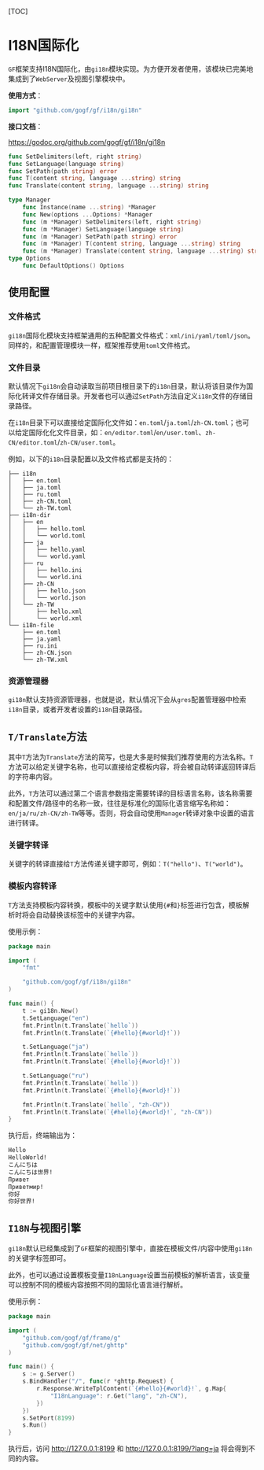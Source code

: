 [TOC]


# I18N国际化

`GF`框架支持I18N国际化，由`gi18n`模块实现。为方便开发者使用，该模块已完美地集成到了`WebServer`及视图引擎模块中。

**使用方式**：
```go
import "github.com/gogf/gf/i18n/gi18n"
```

**接口文档**：

https://godoc.org/github.com/gogf/gf/i18n/gi18n

```go
func SetDelimiters(left, right string)
func SetLanguage(language string)
func SetPath(path string) error
func T(content string, language ...string) string
func Translate(content string, language ...string) string

type Manager
    func Instance(name ...string) *Manager
    func New(options ...Options) *Manager
    func (m *Manager) SetDelimiters(left, right string)
    func (m *Manager) SetLanguage(language string)
    func (m *Manager) SetPath(path string) error
    func (m *Manager) T(content string, language ...string) string
    func (m *Manager) Translate(content string, language ...string) string
type Options
    func DefaultOptions() Options
```

## 使用配置

### 文件格式
`gi18n`国际化模块支持框架通用的五种配置文件格式：`xml/ini/yaml/toml/json`。同样的，和配置管理模块一样，框架推荐使用`toml`文件格式。

### 文件目录
默认情况下`gi18n`会自动读取当前项目根目录下的`i18n`目录，默认将该目录作为国际化转译文件存储目录。开发者也可以通过`SetPath`方法自定义`i18n`文件的存储目录路径。

在`i18n`目录下可以直接给定国际化文件如：`en.toml`/`ja.toml`/`zh-CN.toml`；也可以给定国际化化文件目录，如：`en/editor.toml`/`en/user.toml`、`zh-CN/editor.toml`/`zh-CN/user.toml`。

例如，以下的`i18n`目录配置以及文件格式都是支持的：
```
├── i18n
│   ├── en.toml
│   ├── ja.toml
│   ├── ru.toml
│   ├── zh-CN.toml
│   └── zh-TW.toml
├── i18n-dir
│   ├── en
│   │   ├── hello.toml
│   │   └── world.toml
│   ├── ja
│   │   ├── hello.yaml
│   │   └── world.yaml
│   ├── ru
│   │   ├── hello.ini
│   │   └── world.ini
│   ├── zh-CN
│   │   ├── hello.json
│   │   └── world.json
│   └── zh-TW
│       ├── hello.xml
│       └── world.xml
└── i18n-file
    ├── en.toml
    ├── ja.yaml
    ├── ru.ini
    ├── zh-CN.json
    └── zh-TW.xml
```

### 资源管理器
`gi18n`默认支持资源管理器，也就是说，默认情况下会从`gres`配置管理器中检索`i18n`目录，或者开发者设置的`i18n`目录路径。

## `T/Translate`方法
其中`T`方法为`Translate`方法的简写，也是大多是时候我们推荐使用的方法名称。`T`方法可以给定关键字名称，也可以直接给定模板内容，将会被自动转译返回转译后的字符串内容。

此外，`T`方法可以通过第二个语言参数指定需要转译的目标语言名称，该名称需要和配置文件/路径中的名称一致，往往是标准化的国际化语言缩写名称如：`en/ja/ru/zh-CN/zh-TW`等等。否则，将会自动使用`Manager`转译对象中设置的语言进行转译。

### 关键字转译

关键字的转译直接给`T`方法传递关键字即可，例如：`T("hello")`、`T("world")`。

### 模板内容转译

`T`方法支持模板内容转换，模板中的关键字默认使用`{#`和`}`标签进行包含，模板解析时将会自动替换该标签中的关键字内容。

使用示例：
```go
package main

import (
	"fmt"

	"github.com/gogf/gf/i18n/gi18n"
)

func main() {
	t := gi18n.New()
	t.SetLanguage("en")
	fmt.Println(t.Translate(`hello`))
	fmt.Println(t.Translate(`{#hello}{#world}!`))

	t.SetLanguage("ja")
	fmt.Println(t.Translate(`hello`))
	fmt.Println(t.Translate(`{#hello}{#world}!`))

	t.SetLanguage("ru")
	fmt.Println(t.Translate(`hello`))
	fmt.Println(t.Translate(`{#hello}{#world}!`))

	fmt.Println(t.Translate(`hello`, "zh-CN"))
	fmt.Println(t.Translate(`{#hello}{#world}!`, "zh-CN"))
}
```
执行后，终端输出为：
```html
Hello
HelloWorld!
こんにちは
こんにちは世界!
Привет
Приветмир!
你好
你好世界!
```

## `I18N`与视图引擎

`gi18n`默认已经集成到了`GF`框架的视图引擎中，直接在模板文件/内容中使用`gi18n`的关键字标签即可。

此外，也可以通过设置模板变量`I18nLanguage`设置当前模板的解析语言，该变量可以控制不同的模板内容按照不同的国际化语言进行解析。

使用示例：
```go
package main

import (
	"github.com/gogf/gf/frame/g"
	"github.com/gogf/gf/net/ghttp"
)

func main() {
	s := g.Server()
	s.BindHandler("/", func(r *ghttp.Request) {
		r.Response.WriteTplContent(`{#hello}{#world}!`, g.Map{
			"I18nLanguage": r.Get("lang", "zh-CN"),
		})
	})
	s.SetPort(8199)
	s.Run()
}
```
执行后，访问  http://127.0.0.1:8199  和  http://127.0.0.1:8199/?lang=ja  将会得到不同的内容。


